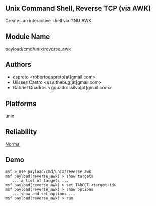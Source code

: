 ## Unix Command Shell, Reverse TCP (via AWK)

Creates an interactive shell via GNU AWK


## Module Name
payload/cmd/unix/reverse_awk

## Authors
* espreto <robertoespreto[at]gmail.com>
* Ulisses Castro <uss.thebug[at]gmail.com>
* Gabriel Quadros <gquadrossilva[at]gmail.com>





## Platforms
unix

## Reliability
[Normal](https://github.com/rapid7/metasploit-framework/wiki/Exploit-Ranking)

## Demo

```
msf > use payload/cmd/unix/reverse_awk
msf payload(reverse_awk) > show targets
   ... a list of targets ...
msf payload(reverse_awk) > set TARGET <target-id>
msf payload(reverse_awk) > show options
   ... show and set options ...
msf payload(reverse_awk) > run
```
    
    